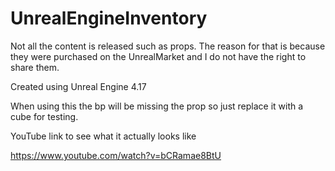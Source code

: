 # UnrealEngineInventory

Not all the content is released such as props. The reason for that is because they were purchased on the UnrealMarket and I do not have the right to share them. 

Created using Unreal Engine 4.17

When using this the bp will be missing the prop so just replace it with a cube for testing. 

YouTube link to see what it actually looks like

https://www.youtube.com/watch?v=bCRamae8BtU
